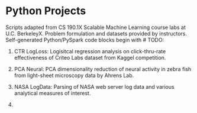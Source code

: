 # Python Projects

Scripts adapted from CS 190.1X Scalable Machine Learning course labs at U.C. BerkeleyX. Problem formulation and datasets provided by instructors. Self-generated Python/PySpark code blocks begin with # TODO:

1) CTR LogLoss: Logisitcal regression analysis on click-thru-rate effectiveness of Criteo Labs dataset from Kaggel competition. 

2) PCA Neural: PCA dimensionality reduction of neural activity in zebra fish from light-sheet microscopy data by Ahrens Lab.

3) NASA LogData: Parsing of NASA web server log data and various analytical measures of interest.

4)
